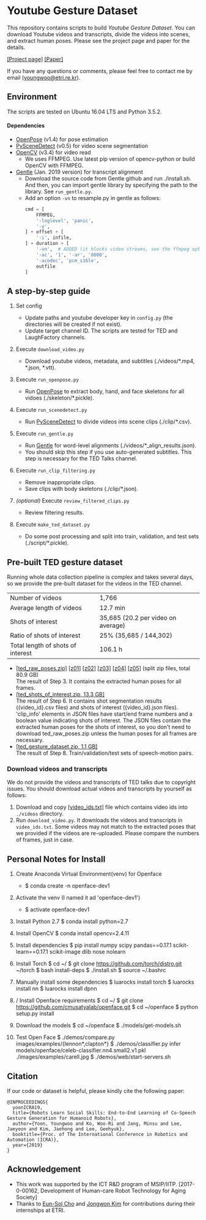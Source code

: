 # Youtube Gesture Dataset

This repository contains scripts to build *Youtube Gesture Dataset*.
You can download Youtube videos and transcripts, divide the videos into scenes, and extract human poses.
Please see the project page and paper for the details.  
 
[[Project page]](https://sites.google.com/view/youngwoo-yoon/projects/co-speech-gesture-generation) [[Paper]](https://arxiv.org/abs/1810.12541)

If you have any questions or comments, please feel free to contact me by email ([youngwoo@etri.re.kr](mailto:youngwoo@etri.re.kr)).

## Environment

The scripts are tested on Ubuntu 16.04 LTS and Python 3.5.2.  
#### Dependencies 
* [OpenPose](https://github.com/CMU-Perceptual-Computing-Lab/openpose) (v1.4) for pose estimation
* [PySceneDetect](https://pyscenedetect.readthedocs.io/en/latest/) (v0.5) for video scene segmentation
* [OpenCV](https://pypi.org/project/opencv-python/) (v3.4) for video read
  * We uses FFMPEG. Use latest pip version of opencv-python or build OpenCV with FFMPEG.
* [Gentle](https://github.com/lowerquality/gentle) (Jan. 2019 version) for transcript alignment
  * Download the source code from Gentle github and run ./install.sh. And then, you can import gentle library by specifying the path to the library. See `run_gentle.py`.
  * Add an option `-vn` to resample.py in gentle as follows:
    ```python
    cmd = [
        FFMPEG,
        '-loglevel', 'panic',
        '-y',
    ] + offset + [
        '-i', infile,
    ] + duration + [
        '-vn',  # ADDED (it blocks video streams, see the ffmpeg option)
        '-ac', '1', '-ar', '8000',
        '-acodec', 'pcm_s16le',
        outfile
    ]
    ``` 

## A step-by-step guide

1. Set config
   * Update paths and youtube developer key in `config.py` (the directories will be created if not exist).
   * Update target channel ID. The scripts are tested for TED and LaughFactory channels.

2. Execute `download_video.py`
   * Download youtube videos, metadata, and subtitles (./videos/*.mp4, *.json, *.vtt).

3. Execute `run_openpose.py`
   * Run [OpenPose](https://github.com/CMU-Perceptual-Computing-Lab/openpose) to extract body, hand, and face skeletons for all vidoes (./skeleton/*.pickle). 

4. Execute `run_scenedetect.py`
   * Run [PySceneDetect](https://pyscenedetect.readthedocs.io/en/latest/) to divide videos into scene clips (./clip/*.csv).
  
5. Execute `run_gentle.py`
   * Run [Gentle](https://github.com/lowerquality/gentle) for word-level alignments (./videos/*_align_results.json).
   * You should skip this step if you use auto-generated subtitles. This step is necessary for the TED Talks channel. 

6. Execute `run_clip_filtering.py`
   * Remove inappropriate clips.
   * Save clips with body skeletons (./clip/*.json).

7. *(optional)* Execute `review_filtered_clips.py`
   * Review filtering results.

8. Execute `make_ted_dataset.py`
   * Do some post processing and split into train, validation, and test sets (./script/*.pickle).


## Pre-built TED gesture dataset
 
Running whole data collection pipeline is complex and takes several days, so we provide the pre-built dataset for the videos in the TED channel.  

| | |
| --- | --- |
| Number of videos | 1,766 |
| Average length of videos | 12.7 min |
| Shots of interest | 35,685 (20.2 per video on average) |
| Ratio of shots of interest | 25% (35,685 / 144,302) |
| Total length of shots of interest | 106.1 h |

* [[ted_raw_poses.zip]](https://drive.google.com/open?id=1vvweoCFAARODSa5J5Ew6dpGdHFHoEia2) 
[[z01]](https://drive.google.com/open?id=1zR-GIx3vbqCMkvJ1HdCMjthUpj03XKwB) 
[[z02]](https://drive.google.com/open?id=1B2SOnb_nTyJua9sII4w3xBjp5hBLRcAj) 
[[z03]](https://drive.google.com/open?id=1uhfv6k0Q3E7bUIxYDAVjxKIjPM_gL8Wm)
[[z04]](https://drive.google.com/open?id=1VLi0oQBW8xetN7XmkGZ-S_KhD-DvbVQB)
[[z05]](https://drive.google.com/open?id=1F2wiRX421f3hiUkEeKcTBbtsgOEBy7lh) (split zip files, total 80.9 GB)  
The result of Step 3. It contains the extracted human poses for all frames. 
* [[ted_shots_of_interest.zip, 13.3 GB]](https://drive.google.com/open?id=1kF7SVpxzhYEHCoSPpUt6aqSKvl9YaTEZ)  
The result of Step 6. It contains shot segmentation results ({video_id}.csv files) and shots of interest ({video_id}.json files). 
'clip_info' elements in JSON files have start/end frame numbers and a boolean value indicating shots of interest. 
The JSON files contain the extracted human poses for the shots of interest, 
so you don't need to download ted_raw_poses.zip unless the human poses for all frames are necessary.
* [[ted_gesture_dataset.zip, 1.1 GB]](https://drive.google.com/open?id=1lZfvufQ_CIy3d2GFU2dgqIVo1gdmG6Dh)  
The result of Step 8. Train/validation/test sets of speech-motion pairs. 
 
### Download videos and transcripts
We do not provide the videos and transcripts of TED talks due to copyright issues.
You should download actual videos and transcripts by yourself as follows:  
1. Download and copy [[video_ids.txt]](https://drive.google.com/open?id=1grFWC7GBIeF2zlaOEtCWw4YgqHe3AFU-) file which contains video ids into `./videos` directory.
2. Run `download_video.py`. It downloads the videos and transcripts in `video_ids.txt`.
Some videos may not match to the extracted poses that we provided if the videos are re-uploaded.
Please compare the numbers of frames, just in case.


## Personal Notes for Install
1. Create Anaconda Virtual Environment(venv) for Openface
   * $ conda create -n openface-dev1

2. Activate the venv (I named it ad 'openface-dev1')
   * $ activate openface-dev1

3. Install Python 2.7
   $ conda install python=2.7

4. Install OpenCV
   $ conda install opencv=2.4.11

5. Install dependencies
   $ pip install numpy scipy pandas==0.17.1 scikit-learn==0.17.1 scikit-image dlib nose nolearn

6. Install Torch
   $ cd ~/
   $ git clone https://github.com/torch/distro.git ~/torch
   $ bash install-deps
   $ ./install.sh
   $ source ~/.bashrc

7. Manually install some dependencies
   $ luarocks install torch
   $ luarocks install nn
   $ luarocks install dpnn
 
8. / Install Openface requirements
   $ cd ~/
   $ git clone https://github.com/cmusatyalab/openface.git
   $ cd ~/openface 
   $ python setup.py install

9. Download the models
   $ cd ~/openface
   $ ./models/get-models.sh

10. Test Open Face
   $ ./demos/compare.py images/examples/{lennon*,clapton*}
   $ ./demos/classifier.py infer models/openface/celeb-classifier.nn4.small2.v1.pkl ./images/examples/carell.jpg
   $ ./demos/web/start-servers.sh



## Citation 

If our code or dataset is helpful, please kindly cite the following paper:
```
@INPROCEEDINGS{
  yoonICRA19,
  title={Robots Learn Social Skills: End-to-End Learning of Co-Speech Gesture Generation for Humanoid Robots},
  author={Yoon, Youngwoo and Ko, Woo-Ri and Jang, Minsu and Lee, Jaeyeon and Kim, Jaehong and Lee, Geehyuk},
  booktitle={Proc. of The International Conference in Robotics and Automation (ICRA)},
  year={2019}
}
```

## Acknowledgement
* This work was supported by the ICT R&D program of MSIP/IITP. [2017-0-00162, Development of Human-care Robot Technology for Aging Society]   
* Thanks to [Eun-Sol Cho](https://github.com/euns2ol) and [Jongwon Kim](mailto:jwk9284@gmail.com) for contributions during their internships at ETRI.
